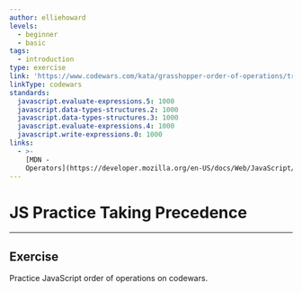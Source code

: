 ```yaml
---
author: elliehoward
levels:
  - beginner
  - basic
tags:
  - introduction
type: exercise
link: 'https://www.codewars.com/kata/grasshopper-order-of-operations/train/javascript'
linkType: codewars
standards:
  javascript.evaluate-expressions.5: 1000
  javascript.data-types-structures.2: 1000
  javascript.data-types-structures.3: 1000
  javascript.evaluate-expressions.4: 1000
  javascript.write-expressions.0: 1000
links:
  - >-
    [MDN -
    Operators](https://developer.mozilla.org/en-US/docs/Web/JavaScript/Reference/Operators/Arithmetic_Operators){website}
---
```


# JS Practice Taking Precedence


---

## Exercise

Practice JavaScript order of operations on codewars.
